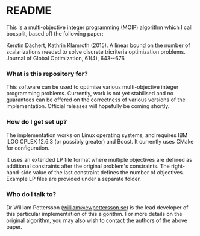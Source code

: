 # README #

This is a multi-objective integer programming (MOIP) algorithm which I call boxsplit, based off the following paper:

Kerstin Dächert, Kathrin Klamroth (2015). A linear bound on the number of scalarizations needed to solve discrete tricriteria optimization problems. Journal of Global Optimization, 61(4), 643--676

### What is this repository for? ###

This software can be used to optimise various multi-objective integer programming problems. Currently, work is not yet stabilised and no guarantees can be offered on the correctness of various versions of the implementation. Official releases will hopefully be coming shortly.

### How do I get set up? ###

The implementation works on Linux operating systems, and requires IBM ILOG CPLEX 12.6.3 (or possibly greater) and Boost. It currently uses CMake for configuration.

It uses an extended LP file format where multiple objectives are defined as additional constraints after the original problem's constraints. The right-hand-side value of the last constraint defines the number of objectives. Example LP files are provided under a separate folder.

### Who do I talk to? ###

Dr William Pettersson (william@ewpettersson.se) is the lead developer of this particular implementation of this algorithm. For more details on the original algorithm, you may also wish to contact the authors of the above paper.
